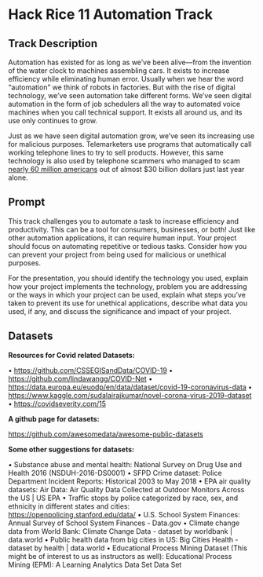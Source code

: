 # Hack Rice 11 Automation Track

## Track Description
Automation has existed for as long as we’ve been alive—from the invention of the water clock to machines assembling cars. It exists to increase efficiency while eliminating human error. Usually when we hear the word “automation” we think of robots in factories. But with the rise of digital technology, we’ve seen automation take different forms. We’ve seen digital automation in the form of job schedulers all the way to automated voice machines when you call technical support. It exists all around us, and its use only continues to grow.

Just as we have seen digital automation grow, we’ve seen its increasing use for malicious purposes. Telemarketers use programs that automatically call working telephone lines to try to sell products. However, this same technology is also used by telephone scammers who managed to scam [nearly 60 million americans](https://truecaller.blog/2021/06/28/us-spam-scam-report-21/) out of almost $30 billion dollars just last year alone.

## Prompt
This track challenges you to automate a task to increase efficiency and productivity. This can be a tool for consumers, businesses, or both! Just like other automation applications, it can require human input. Your project should focus on automating repetitive or tedious tasks. Consider how you can prevent your project from being used for malicious or unethical purposes. 

For the presentation, you should identify the technology you used, explain how your project implements the technology, problem you are addressing or the ways in which your project can be used, explain what steps you’ve taken to prevent its use for unethical applications, describe what data you used, if any, and discuss the significance and impact of your project.

## Datasets
**Resources for Covid related Datasets:**

• https://github.com/CSSEGISandData/COVID-19
• https://github.com/lindawangg/COVID-Net
• https://data.europa.eu/euodp/en/data/dataset/covid-19-coronavirus-data
• https://www.kaggle.com/sudalairajkumar/novel-corona-virus-2019-dataset
• https://covidseverity.com/15

**A github page for datasets:**

https://github.com/awesomedata/awesome-public-datasets

**Some other suggestions for datasets:**

• Substance abuse and mental health: National Survey on Drug Use and Health 2016 (NSDUH-2016-DS0001)
• SFPD Crime dataset: Police Department Incident Reports: Historical 2003 to May 2018
• EPA air quality datasets: Air Data: Air Quality Data Collected at Outdoor Monitors Across the US | US EPA
• Traffic stops by police categorized by race, sex, and ethnicity in different states and cities: https://openpolicing.stanford.edu/data/
• U.S. School System Finances: Annual Survey of School System Finances - Data.gov
• Climate change data from World Bank: Climate Change Data - dataset by worldbank | data.world
• Public health data from big cities in US: Big Cities Health - dataset by health | data.world
• Educational Process Mining Dataset (This might be of interest to us as instructors as well): Educational Process Mining (EPM): A Learning Analytics Data Set Data Set
